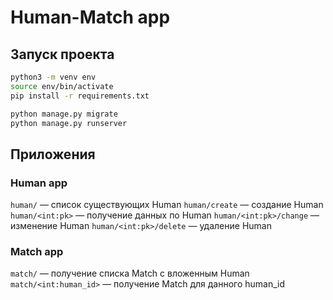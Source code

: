 # Human-Match app

## Запуск проекта
```bash
python3 -m venv env
source env/bin/activate
pip install -r requirements.txt

python manage.py migrate
python manage.py runserver
```

## Приложения

### Human app
`human/` — список существующих Human
`human/create` — создание Human
`human/<int:pk>` — получение данных по Human
`human/<int:pk>/change` — изменение Human
`human/<int:pk>/delete` — удаление Human


### Match app
`match/` — получение списка Match c вложенным Human
`match/<int:human_id>` — получение Match для данного human_id
